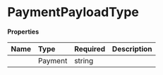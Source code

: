 # PaymentPayloadType



**Properties**

| Name | Type | Required | Description |
| :-------- | :----------| :----------| :----------|
    | Payment | string |  | Payment |




<!-- This file was generated by liblab | https://liblab.com/ -->